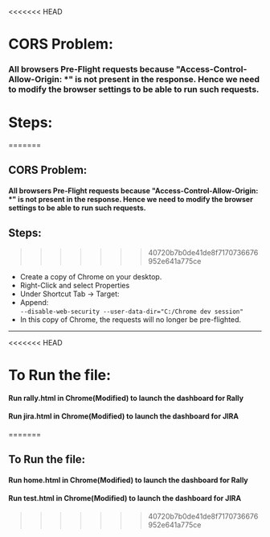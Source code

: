 <<<<<<< HEAD
# CORS Problem:
### All browsers Pre-Flight requests because "Access-Control-Allow-Origin: *" is not present in the response. Hence we need to modify the browser settings to be able to run such requests.

# Steps:
=======
## CORS Problem:
#### All browsers Pre-Flight requests because "Access-Control-Allow-Origin: *" is not present in the response. Hence we need to modify the browser settings to be able to run such requests.

## Steps:
>>>>>>> 40720b7b0de41de8f7170736676952e641a775ce
* Create a copy of Chrome on your desktop.
* Right-Click and select Properties
* Under Shortcut Tab -> Target:
* Append:  
` --disable-web-security --user-data-dir="C:/Chrome dev session" `  
* In this copy of Chrome, the requests will no longer be pre-flighted.  

---

<<<<<<< HEAD
# To Run the file:

#### Run rally.html in Chrome(Modified) to launch the dashboard for Rally
#### Run jira.html in Chrome(Modified) to launch the dashboard for JIRA
=======
## To Run the file:

#### Run home.html in Chrome(Modified) to launch the dashboard for Rally
#### Run test.html in Chrome(Modified) to launch the dashboard for JIRA
>>>>>>> 40720b7b0de41de8f7170736676952e641a775ce
